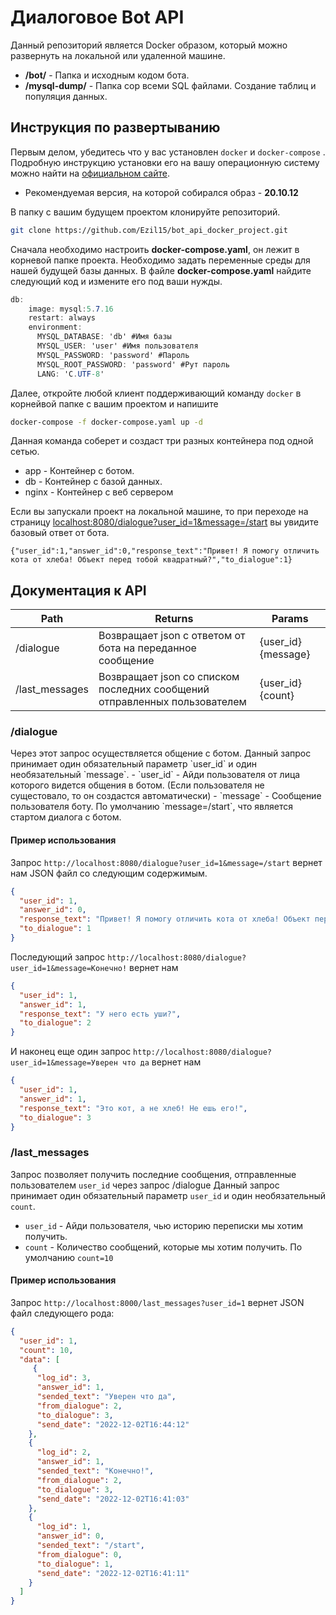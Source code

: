 <h1>Диалоговое Bot API</h1>  
Данный репозиторий является Docker образом, который можно развернуть на локальной или удаленной машине.

- <b>/bot/</b> - Папка и исходным кодом бота.
- <b>/mysql-dump/</b> - Папка сор всеми SQL файлами. Создание таблиц и популяция данных.

## Инструкция по развертыванию 

Первым делом, убедитесь что у вас установлен  `docker` и `docker-compose` . Подробную инструкцию установки его на вашу операционную систему можно найти на [официальном сайте](https://docs.docker.com/engine/install/). 
- Рекомендуемая версия, на которой собирался образ - <b>20.10.12</b>

В папку с вашим будущем проектом клонируйте репозиторий.
```bash
git clone https://github.com/Ezil15/bot_api_docker_project.git
````

Сначала необходимо настроить <b>docker-compose.yaml</b>, он лежит в корневой папке проекта. 
Необходимо задать переменные среды для нашей будущей базы данных.
В файле <b>docker-compose.yaml</b> найдите следующий код и измените его под ваши нужды.
```csharp
db:
    image: mysql:5.7.16
    restart: always
    environment:
      MYSQL_DATABASE: 'db' #Имя базы
      MYSQL_USER: 'user' #Имя пользователя
      MYSQL_PASSWORD: 'password' #Пароль
      MYSQL_ROOT_PASSWORD: 'password' #Рут пароль
      LANG: 'C.UTF-8'
```

Далее, откройте любой клиент поддерживающий команду `docker` в корнейвой папке с вашим проектом и напишите
```bash
docker-compose -f docker-compose.yaml up -d
```
Данная команда соберет и создаст три разных контейнера под одной сетью. 
- app - Контейнер с ботом.
- db - Контейнер с базой данных.
- nginx - Контейнер c веб сервером

Если вы запускали проект на локальной машине, то при переходе на страницу [localhost:8080/dialogue?user_id=1&message=/start](http://localhost:8080/dialogue?user_id=1&message=/start) вы увидите базовый ответ от бота.
```
{"user_id":1,"answer_id":0,"response_text":"Привет! Я помогу отличить кота от хлеба! Объект перед тобой квадратный?","to_dialogue":1}
```

## Документация к API
| Path | Returns | Params |
| ------ | ------ | ------ |
| /dialogue | Возвращает json c ответом от бота на переданное сообщение |{user_id} {message} |
| /last_messages | Возвращает json cо списком последних сообщений отправленных пользователем |{user_id} {count} |



<h3>/dialogue</h3>
Через этот запрос осуществляется общение с ботом.
Данный запрос принимает один обязательный параметр `user_id` и один необязательный `message`. 
- `user_id` - Айди пользователя от лица которого видется общения в ботом. (Если пользователя не сущестовало, то он создастся автоматически)
- `message` - Сообщение пользователя боту. По умолчанию `message=/start`, что является стартом диалога с ботом.

<h4>Пример использования</h4> 

Запрос `http://localhost:8080/dialogue?user_id=1&message=/start` вернет нам JSON файл со следующим содержимым.

```json
{
  "user_id": 1,
  "answer_id": 0,
  "response_text": "Привет! Я помогу отличить кота от хлеба! Объект перед тобой квадратный?",
  "to_dialogue": 1
}
```

Последующий запрос `http://localhost:8080/dialogue?user_id=1&message=Конечно!` вернет нам

```json
{
  "user_id": 1,
  "answer_id": 1,
  "response_text": "У него есть уши?",
  "to_dialogue": 2
}
```

И наконец еще один запрос `http://localhost:8080/dialogue?user_id=1&message=Уверен что да` вернет нам

```json
{
  "user_id": 1,
  "answer_id": 1,
  "response_text": "Это кот, а не хлеб! Не ешь его!",
  "to_dialogue": 3
}
```

<h3>/last_messages</h3>

Запрос позволяет получить последние сообщения, отправленные пользователем `user_id` через запрос /dialogue
Данный запрос принимает один обязательный параметр `user_id` и один необязательный `count`. 

- `user_id` - Айди пользователя, чью историю переписки мы хотим получить.
- `count` - Количество сообщений, которые мы хотим получить. По умолчанию `count=10`

<h4>Пример использования</h4> 

Запрос `http://localhost:8000/last_messages?user_id=1` вернет JSON файл следующего рода:

```json
{
  "user_id": 1,
  "count": 10,
  "data": [
     {
      "log_id": 3,
      "answer_id": 1,
      "sended_text": "Уверен что да",
      "from_dialogue": 2,
      "to_dialogue": 3,
      "send_date": "2022-12-02T16:44:12"
    },
    {
      "log_id": 2,
      "answer_id": 1,
      "sended_text": "Конечно!",
      "from_dialogue": 2,
      "to_dialogue": 3,
      "send_date": "2022-12-02T16:41:03"
    },
    {
      "log_id": 1,
      "answer_id": 0,
      "sended_text": "/start",
      "from_dialogue": 0,
      "to_dialogue": 1,
      "send_date": "2022-12-02T16:41:11"
    }
  ]
}
```
